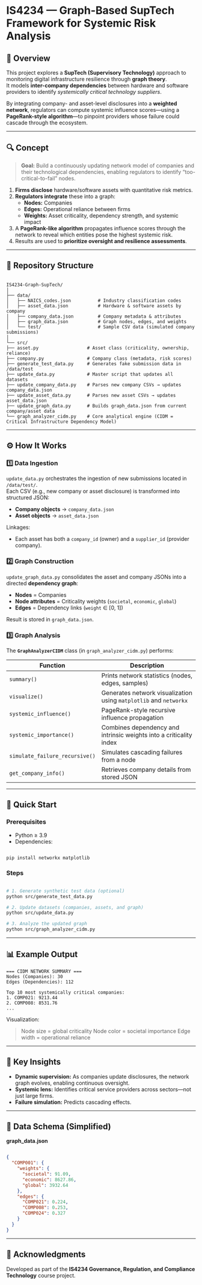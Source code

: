 # IS4234 — Graph-Based SupTech Framework for Systemic Risk Analysis

## 🧭 Overview

This project explores a **SupTech (Supervisory Technology)** approach to monitoring digital infrastructure resilience through **graph theory**.  
It models **inter-company dependencies** between hardware and software providers to identify *systemically critical technology suppliers*.

By integrating company- and asset-level disclosures into a **weighted network**, regulators can compute systemic influence scores—using a **PageRank-style algorithm**—to pinpoint providers whose failure could cascade through the ecosystem.

---

## 🔍 Concept

> **Goal:** Build a continuously updating network model of companies and their technological dependencies, enabling regulators to identify “too-critical-to-fail” nodes.

1. **Firms disclose** hardware/software assets with quantitative risk metrics.  
2. **Regulators integrate** these into a graph:  
   - **Nodes:** Companies  
   - **Edges:** Operational reliance between firms  
   - **Weights:** Asset criticality, dependency strength, and systemic impact  
3. A **PageRank-like algorithm** propagates influence scores through the network to reveal which entities pose the highest systemic risk.  
4. Results are used to **prioritize oversight and resilience assessments**.

---

## 🧩 Repository Structure

```

IS4234-Graph-SupTech/
│
├── data/
│   ├── NAICS_codes.json          # Industry classification codes
│   ├── asset_data.json           # Hardware & software assets by company
│   ├── company_data.json         # Company metadata & attributes
│   ├── graph_data.json           # Graph nodes, edges, and weights
│   └── test/                     # Sample CSV data (simulated company submissions)
│
└── src/
├── asset.py                  # Asset class (criticality, ownership, reliance)
├── company.py                # Company class (metadata, risk scores)
├── generate_test_data.py     # Generates fake submission data in /data/test
├── update_data.py            # Master script that updates all datasets
├── update_company_data.py    # Parses new company CSVs → updates company_data.json
├── update_asset_data.py      # Parses new asset CSVs → updates asset_data.json
├── update_graph_data.py      # Builds graph_data.json from current company/asset data
└── graph_analyzer_cidm.py    # Core analytical engine (CIDM = Critical Infrastructure Dependency Model)

```

---

## ⚙️ How It Works

### 1️⃣ Data Ingestion

`update_data.py` orchestrates the ingestion of new submissions located in `/data/test/`.  
Each CSV (e.g., new company or asset disclosure) is transformed into structured JSON:

- **Company objects** → `company_data.json`  
- **Asset objects** → `asset_data.json`  

Linkages:
- Each asset has both a `company_id` (owner) and a `supplier_id` (provider company).

### 2️⃣ Graph Construction

`update_graph_data.py` consolidates the asset and company JSONs into a directed **dependency graph**:
- **Nodes** = Companies  
- **Node attributes** = Criticality weights (`societal`, `economic`, `global`)  
- **Edges** = Dependency links (`weight` ∈ [0, 1])

Result is stored in `graph_data.json`.

### 3️⃣ Graph Analysis

The **`GraphAnalyzerCIDM`** class (in `graph_analyzer_cidm.py`) performs:

| Function | Description |
|-----------|--------------|
| `summary()` | Prints network statistics (nodes, edges, samples) |
| `visualize()` | Generates network visualization using `matplotlib` and `networkx` |
| `systemic_influence()` | PageRank-style recursive influence propagation |
| `systemic_importance()` | Combines dependency and intrinsic weights into a criticality index |
| `simulate_failure_recursive()` | Simulates cascading failures from a node |
| `get_company_info()` | Retrieves company details from stored JSON |

---

## 🚀 Quick Start

### Prerequisites
- Python ≥ 3.9  
- Dependencies:  

```bash

pip install networkx matplotlib

```

### Steps

```bash

# 1. Generate synthetic test data (optional)
python src/generate_test_data.py

# 2. Update datasets (companies, assets, and graph)
python src/update_data.py

# 3. Analyze the updated graph
python src/graph_analyzer_cidm.py

```

---

## 📊 Example Output

```
=== CIDM NETWORK SUMMARY ===
Nodes (Companies): 30
Edges (Dependencies): 112

Top 10 most systemically critical companies:
1. COMP021: 9213.44
2. COMP008: 8531.76
...
```

Visualization:

> Node size = global criticality
> Node color = societal importance
> Edge width = operational reliance

---

## 🧠 Key Insights

* **Dynamic supervision:** As companies update disclosures, the network graph evolves, enabling continuous oversight.
* **Systemic lens:** Identifies critical service providers across sectors—not just large firms.
* **Failure simulation:** Predicts cascading effects.

---

## 📁 Data Schema (Simplified)

**graph_data.json**

```json

{
  "COMP001": {
    "weights": {
      "societal": 91.09,
      "economic": 8627.86,
      "global": 3932.64
    },
    "edges": {
      "COMP021": 0.224,
      "COMP008": 0.253,
      "COMP024": 0.327
    }
  }
}

```

---

## 🙌 Acknowledgments

Developed as part of the **IS4234 Governance, Regulation, and Compliance Technology** course project.
